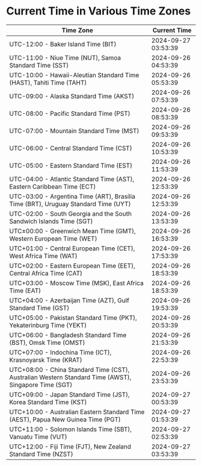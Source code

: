 # Current Time in Various Time Zones

| Time Zone | Current Time |
|-----------|--------------|
| UTC-12:00 - Baker Island Time (BIT) | 2024-09-27 03:53:39 |
| UTC-11:00 - Niue Time (NUT), Samoa Standard Time (SST) | 2024-09-26 04:53:39 |
| UTC-10:00 - Hawaii-Aleutian Standard Time (HAST), Tahiti Time (TAHT) | 2024-09-26 05:53:39 |
| UTC-09:00 - Alaska Standard Time (AKST) | 2024-09-26 07:53:39 |
| UTC-08:00 - Pacific Standard Time (PST) | 2024-09-26 08:53:39 |
| UTC-07:00 - Mountain Standard Time (MST) | 2024-09-26 09:53:39 |
| UTC-06:00 - Central Standard Time (CST) | 2024-09-26 10:53:39 |
| UTC-05:00 - Eastern Standard Time (EST) | 2024-09-26 11:53:39 |
| UTC-04:00 - Atlantic Standard Time (AST), Eastern Caribbean Time (ECT) | 2024-09-26 12:53:39 |
| UTC-03:00 - Argentina Time (ART), Brasília Time (BRT), Uruguay Standard Time (UYT) | 2024-09-26 12:53:39 |
| UTC-02:00 - South Georgia and the South Sandwich Islands Time (SGT) | 2024-09-26 13:53:39 |
| UTC±00:00 - Greenwich Mean Time (GMT), Western European Time (WET) | 2024-09-26 16:53:39 |
| UTC+01:00 - Central European Time (CET), West Africa Time (WAT) | 2024-09-26 17:53:39 |
| UTC+02:00 - Eastern European Time (EET), Central Africa Time (CAT) | 2024-09-26 18:53:39 |
| UTC+03:00 - Moscow Time (MSK), East Africa Time (EAT) | 2024-09-26 18:53:39 |
| UTC+04:00 - Azerbaijan Time (AZT), Gulf Standard Time (GST) | 2024-09-26 19:53:39 |
| UTC+05:00 - Pakistan Standard Time (PKT), Yekaterinburg Time (YEKT) | 2024-09-26 20:53:39 |
| UTC+06:00 - Bangladesh Standard Time (BST), Omsk Time (OMST) | 2024-09-26 21:53:39 |
| UTC+07:00 - Indochina Time (ICT), Krasnoyarsk Time (KRAT) | 2024-09-26 22:53:39 |
| UTC+08:00 - China Standard Time (CST), Australian Western Standard Time (AWST), Singapore Time (SGT) | 2024-09-26 23:53:39 |
| UTC+09:00 - Japan Standard Time (JST), Korea Standard Time (KST) | 2024-09-27 00:53:39 |
| UTC+10:00 - Australian Eastern Standard Time (AEST), Papua New Guinea Time (PGT) | 2024-09-27 01:53:39 |
| UTC+11:00 - Solomon Islands Time (SBT), Vanuatu Time (VUT) | 2024-09-27 02:53:39 |
| UTC+12:00 - Fiji Time (FJT), New Zealand Standard Time (NZST) | 2024-09-27 03:53:39 |
